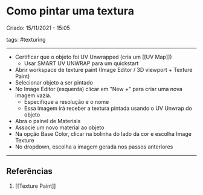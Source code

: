 # Como pintar uma textura
Criado: 15/11/2021 - 15:05

tags: #texturing 

---

- Certificar que o objeto foi UV Unwrapped (cria um [[UV Map]])
  - Usar SMART UV UNWRAP para um quickstart
- Abrir workspace de texture paint (Image Editor / 3D viewport + Texture Paint)
- Selecionar objeto a ser pintado
- No Image Editor (esquerda) clicar em "New +" para criar uma nova imagem vazia.
  - Especifique a resolução e o nome
  - Essa imagem irá receber a textura pintada usando o UV Unwrap do objeto
- Abra o painel de Materials
- Associe um novo material ao objeto
- Na opção Base Color, clicar na bolinha do lado da cor e escolha Image Texture
- No dropdown, escolha a imagem gerada nos passos anteriores

---
## Referências
1. [[Texture Paint]]